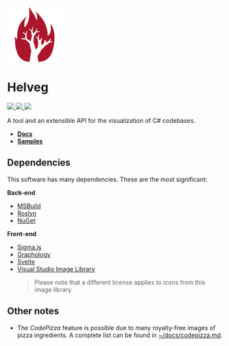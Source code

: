 <img src="./helveg.png" width="128px" />

# Helveg

<a href="https://nuget.org">
    <img src="https://img.shields.io/nuget/v/helveg?color=005aa7&label=NuGet.org&logo=nuget&style=flat-square" />
</a>

<a href="https://gitlab.com/helveg/helveg/-/packages">
    <img src="https://img.shields.io/badge/dynamic/json?color=e24329&label=GitLab%20Packages&logo=gitlab&style=flat-square&query=%24%5B-1%3A%5D.version&url=https%3A%2F%2Fgitlab.com%2Fapi%2Fv4%2Fprojects%2F18963006%2Fpackages" />
</a>

<img src="https://img.shields.io/gitlab/license/helveg/helveg?style=flat-square&label=License" />

A tool and an extensible API for the visualization of C# codebases.

* **[Docs](https://helveg.net/docs/)**
* **[Samples](https://helveg.net/samples/)**

## Dependencies

This software has many dependencies. These are the most significant:

**Back-end**

* [MSBuild](https://github.com/dotnet/msbuild)
* [Roslyn](https://github.com/dotnet/roslyn/)
* [NuGet](https://nuget.org/)

**Front-end**

* [Sigma.js](https://github.com/jacomyal/sigma.js)
* [Graphology](https://github.com/graphology/graphology)
* [Svelte](https://svelte.dev/)
* [Visual Studio Image Library](https://www.microsoft.com/en-us/download/details.aspx?id=35825)
    > Please note that a different license applies to icons from this image library.
    
## Other notes

* The _CodePizza_ feature is possible due to many royalty-free images of pizza ingredients. A complete list can be found in [~/docs/codepizza.md](./docs/codepizza.md).
